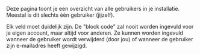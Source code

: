 Deze pagina toont je een overzicht van alle gebruikers in je installatie. Meestal is dit slechts één gebruiker (jijzelf).

Elk veld moet duidelijk zijn. De "block code" zal nooit worden ingevuld voor je eigen account, maar altijd voor anderen. Ze kunnen worden ingevuld wanneer de gebruiker wordt verwijderd (door jou) of wanneer de gebruiker zijn e-mailadres heeft gewijzigd.